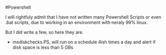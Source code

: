 #Powershell

I will rightfuly admit that I have not written many Powershell Scripts or even .bat scripts, due to working in an environment with neraly 99% linux.

But I did write a few, so here they are.

- msdiskchecks.PS, will run on a schedule 4ish times a day and alert if disk space is less than 5 GBs
